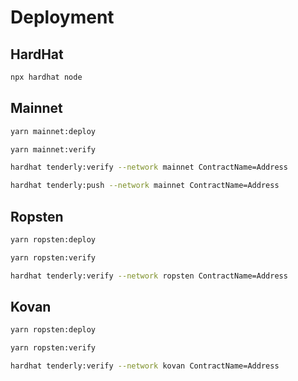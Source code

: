 # Deployment

## HardHat

```sh
npx hardhat node
```

## Mainnet

```sh
yarn mainnet:deploy
```

```sh
yarn mainnet:verify
```

```sh
hardhat tenderly:verify --network mainnet ContractName=Address
```

```sh
hardhat tenderly:push --network mainnet ContractName=Address
```

## Ropsten

```sh
yarn ropsten:deploy
```

```sh
yarn ropsten:verify
```

```sh
hardhat tenderly:verify --network ropsten ContractName=Address
```

## Kovan

```sh
yarn ropsten:deploy
```

```sh
yarn ropsten:verify
```

```sh
hardhat tenderly:verify --network kovan ContractName=Address

```

